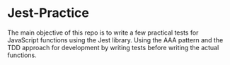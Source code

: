 # Jest-Practice
The main objective of this repo is to write a few practical tests for JavaScript functions using the Jest library. Using the AAA pattern and the TDD approach for development by writing tests before writing the actual functions.
